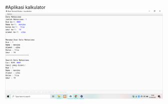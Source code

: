 #Aplikasi kalkulator
[![N|Solid](https://github.com/monikafebrina/myjavacollection/blob/master/ss.1.png)](https://github.com/monikafebrina/myjavacollection/blob/master/ss.1.png)